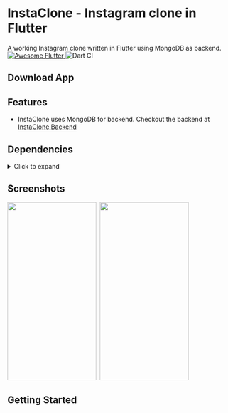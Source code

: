 # InstaClone - Instagram clone in Flutter

A working Instagram clone written in Flutter using MongoDB as backend.
<a href="https://github.com/rktejesh/Instagram_Clone">
   <img alt="Awesome Flutter" src="https://img.shields.io/badge/Awesome-Flutter-blue.svg?longCache=true&style=flat-square" />
</a>
![Dart CI](https://github.com/rktejesh/Instagram_Clone/workflows/Dart%20CI/badge.svg)

## Download App

## Features
* InstaClone uses MongoDB for backend. Checkout the backend at [InstaClone Backend](https://github.com/rktejesh/instagram-clone-backend)

## Dependencies
<details>
     <summary> Click to expand </summary>
     
* [google_fonts](https://pub.dev/packages/google_fonts)
* [formz](https://pub.dev/packages/formz)
* [flutter_bloc](https://pub.dev/packages/flutter_bloc)
* [http](https://pub.dev/packages/http)
* [bloc](https://pub.dev/packages/bloc)
* [equatable](https://pub.dev/packages/equatable)
* [flutter_logs](https://pub.dev/packages/flutter_logs)
* [image_picker](https://pub.dev/packages/image_picker)
* [flutter_staggered_grid_view](https://pub.dev/packages/flutter_staggered_grid_view)
* [shared_preferences](https://pub.dev/packages/shared_preferences)
     
</details>

## Screenshots
<img src="https://user-images.githubusercontent.com/73354337/165629435-aca4bcf6-9c27-40cf-9061-a39c1bb4e877.jpg" width="200" height="400"/>&nbsp;
<img src="https://user-images.githubusercontent.com/73354337/165629426-10c1b361-d3ee-48c1-8573-d419c9d77097.jpg" width="200" height="400"/>&nbsp;

## Getting Started

